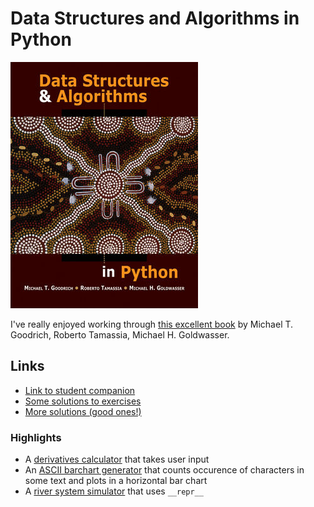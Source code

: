 # Data Structures and Algorithms in Python

![Book cover](/assets/1118290275.jpg)

I've really enjoyed working through [this excellent book](https://www.wiley.com/en-gb/Data+Structures+and+Algorithms+in+Python-p-9781118549582) by Michael T. Goodrich, Roberto Tamassia, Michael H. Goldwasser.

## Links

- [Link to student companion](https://bcs.wiley.com/he-bcs/Books?action=index&bcsId=8029&itemId=1118290275)
- [Some solutions to exercises](https://github.com/wdlcameron/Solutions-to-Data-Structures-and-Algorithms-in-Python)
- [More solutions (good ones!)](https://github.com/ekeleshian/data_structures_and_algorithms/blob/master/object_oriented_programming.py)

### Highlights

- A [derivatives calculator](https://github.com/richardguinness/book_data_structures_and_algorithms_in_python/blob/master/exercises_DSAP_part_4_deriv_calc.ipynb) that takes user input
- An [ASCII barchart generator](https://github.com/richardguinness/book_data_structures_and_algorithms_in_python/blob/master/exercises_DSAP_part_5_char_barchart.ipynb) that counts occurence of characters in some text and plots in a horizontal bar chart
- A [river system simulator](https://github.com/richardguinness/book_data_structures_and_algorithms_in_python/blob/master/exercises_DSAP_part_8_river_sim_2.ipynb) that uses `__repr__`